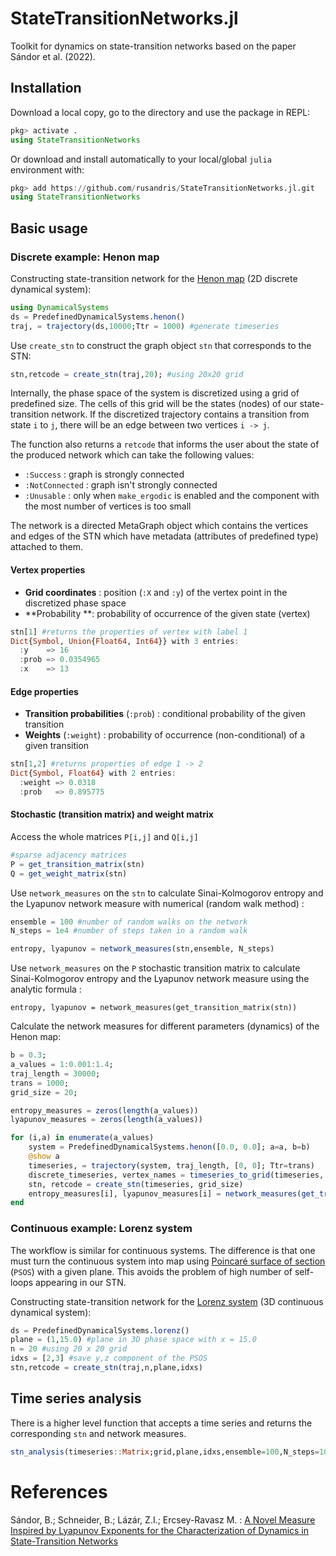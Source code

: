 # StateTransitionNetworks.jl
Toolkit for dynamics on state-transition networks based on the paper Sándor et al. (2022).


## Installation
Download a local copy, go to the directory and use the package in REPL:
```julia
pkg> activate .
using StateTransitionNetworks
```
Or download and install automatically to your local/global `julia` environment with:
```julia
pkg> add https://github.com/rusandris/StateTransitionNetworks.jl.git
using StateTransitionNetworks
```


## Basic usage
### Discrete example: Henon map

Constructing state-transition network for the [Henon map](https://juliadynamics.github.io/DynamicalSystems.jl/dev/ds/predefined/#DynamicalSystemsBase.Systems.henon) (2D discrete dynamical system):
```julia
using DynamicalSystems
ds = PredefinedDynamicalSystems.henon()
traj, = trajectory(ds,10000;Ttr = 1000) #generate timeseries
```

Use `create_stn` to construct the graph object `stn` that corresponds to the STN:

```julia
stn,retcode = create_stn(traj,20); #using 20x20 grid
```
Internally, the phase space of the system is discretized using a grid of predefined size. The cells of this grid  will be the states (nodes) of our state-transition network. If the discretized trajectory contains a transition from state `i` to `j`, there will be an edge between two vertices `i -> j`.

The function also returns a `retcode` that informs the user about the state of the produced network which can take the following values:

* `:Success`  : graph is strongly connected
* `:NotConnected`  : graph isn't strongly connected
* `:Unusable`  : only when `make_ergodic` is enabled and the component with the most number of vertices is too small 


The network is a directed MetaGraph object which contains the vertices and edges of the STN which have metadata (attributes of predefined type) attached to them.

#### Vertex properties
* **Grid coordinates** : position (`:X` and `:y`) of the vertex point in the discretized phase space 
* **Probability **: probability of occurrence of the given state (vertex) 

```julia
stn[1] #returns the properties of vertex with label 1
Dict{Symbol, Union{Float64, Int64}} with 3 entries:
  :y    => 16
  :prob => 0.0354965
  :x    => 13
```

#### Edge properties 
* **Transition probabilities** (`:prob`) : conditional probability of the given transition 
* **Weights** (`:weight`) : probability of occurrence (non-conditional) of a given transition

```julia
stn[1,2] #returns properties of edge 1 -> 2
Dict{Symbol, Float64} with 2 entries:
  :weight => 0.0318
  :prob   => 0.895775
```

#### Stochastic (transition matrix) and weight matrix

Access the whole matrices `P[i,j]` and `Q[i,j]`

```julia
#sparse adjacency matrices 
P = get_transition_matrix(stn)
Q = get_weight_matrix(stn)
```

Use `network_measures` on the `stn` to calculate Sinai-Kolmogorov entropy and the Lyapunov network measure with numerical (random walk method) :
```julia
ensemble = 100 #number of random walks on the network
N_steps = 1e4 #number of steps taken in a random walk

entropy, lyapunov = network_measures(stn,ensemble, N_steps)
```

Use `network_measures` on the `P` stochastic transition matrix to calculate Sinai-Kolmogorov entropy and the Lyapunov network measure using the analytic formula :

```jul
entropy, lyapunov = network_measures(get_transition_matrix(stn))
```

Calculate the network measures for different parameters (dynamics) of the Henon map:

```julia
b = 0.3;
a_values = 1:0.001:1.4;
traj_length = 30000;
trans = 1000;
grid_size = 20;

entropy_measures = zeros(length(a_values))
lyapunov_measures = zeros(length(a_values))

for (i,a) in enumerate(a_values)
    system = PredefinedDynamicalSystems.henon([0.0, 0.0]; a=a, b=b)
    @show a
    timeseries, = trajectory(system, traj_length, [0, 0]; Ttr=trans)
    discrete_timeseries, vertex_names = timeseries_to_grid(timeseries, grid_size);
    stn, retcode = create_stn(timeseries, grid_size)
    entropy_measures[i], lyapunov_measures[i] = network_measures(get_transition_matrix(stn))
end
```

### Continuous example: Lorenz system
The workflow is similar for continuous systems. The difference is that one must turn the continuous system into map using [Poincaré surface of section](https://juliadynamics.github.io/DynamicalSystems.jl/dev/chaos/orbitdiagram/#Poincar%C3%A9-Surface-of-Section) (`PSOS`) with a given plane. This avoids the problem of high number of self-loops appearing in our STN.

Constructing state-transition network for the [Lorenz system](https://juliadynamics.github.io/DynamicalSystems.jl/dev/ds/predefined/#DynamicalSystemsBase.Systems.lorenz) (3D continuous dynamical system):
```julia
ds = PredefinedDynamicalSystems.lorenz()
plane = (1,15.0) #plane in 3D phase space with x = 15.0
n = 20 #using 20 x 20 grid
idxs = [2,3] #save y,z component of the PSOS
stn,retcode = create_stn(traj,n,plane,idxs)
```
## Time series analysis
There is a higher level function that accepts a time series and returns the corresponding `stn` and network measures.
```julia
stn_analysis(timeseries::Matrix;grid,plane,idxs,ensemble=100,N_steps=1000,make_ergodic=false, verbose=false,return_stn=false,use_analytic=false,use_stored_distribution=false)
```




# References
Sándor, B.; Schneider, B.; Lázár, Z.I.; Ercsey-Ravasz M. : [A Novel Measure Inspired by Lyapunov Exponents for the Characterization of Dynamics in State-Transition Networks](https://www.mdpi.com/1099-4300/23/1/103)
